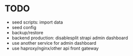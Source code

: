 # TODO
* seed scripts: import data
* seed config
* backup/restore
* backend production: disablesplit strapi admin dashboard
* use another service for admin dashboard
* use haproxy/nginx/other api front gateway
